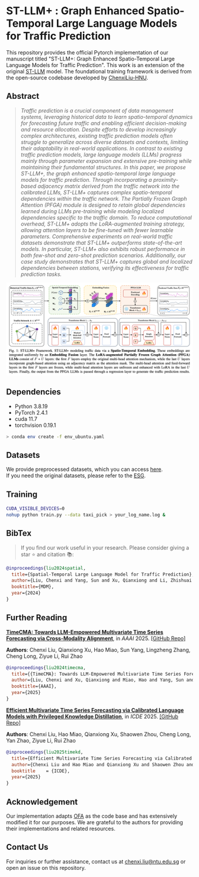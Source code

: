 # ST-LLM+ : Graph Enhanced Spatio-Temporal Large Language Models for Traffic Prediction
This repository provides the official Pytorch implementation of our manuscript titled "ST-LLM+: Graph Enhanced Spatio-Temporal Large Language Models for Traffic Prediction". This work is an extension of the original [ST-LLM](https://github.com/ChenxiLiu-HNU/ST-LLM/blob/main/ST-LLM.pdf) model. The foundational training framework is derived from the open-source codebase developed by [ChenxiLiu-HNU](https://github.com/ChenxiLiu-HNU/ST-LLM/tree/main).

## Abstract
> *Traffic prediction is a crucial component of data management systems, leveraging historical data to learn spatio-temporal dynamics for forecasting future traffic and enabling efficient decision-making and resource allocation. Despite efforts to develop increasingly complex architectures, existing traffic prediction models often struggle to generalize across diverse datasets and contexts, limiting their adaptability in real-world applications. In contrast to existing traffic prediction models, large language models (LLMs) progress mainly through parameter expansion and extensive pre-training while maintaining their fundamental structures. In this paper, we propose ST-LLM+, the graph enhanced spatio-temporal large language models for traffic prediction. Through incorporating a proximity-based adjacency matrix derived from the traffic network into the calibrated LLMs, ST-LLM+ captures complex spatio-temporal dependencies within the traffic network. The Partially Frozen Graph Attention (PFGA) module is designed to retain global dependencies learned during LLMs pre-training while modeling localized dependencies specific to the traffic domain. To reduce computational overhead, ST-LLM+ adopts the LoRA-augmented training strategy, allowing attention layers to be fine-tuned with fewer learnable parameters. Comprehensive experiments on real-world traffic datasets demonstrate that ST-LLM+ outperforms state-of-the-art models. In particular, ST-LLM+ also exhibits robust performance in both few-shot and zero-shot prediction scenarios. Additionally, our case study demonstrates that ST-LLM+ captures global and localized dependencies between stations, verifying its effectiveness for traffic prediction tasks.*

<img width="1098" alt="image" src="https://github.com/kethmih/ST-LLM-Plus/blob/main/assets/Architecture_Diagram.pdf">

## Dependencies

* Python 3.8.19
* PyTorch 2.4.1
* cuda 11.7
* torchvision 0.19.1

```bash
> conda env create -f env_ubuntu.yaml
```

## Datasets
We provide preprocessed datasets, which you can access [here](https://drive.google.com/drive/folders/1iif59LObrPu-QrpL8Y6lWeajbn_gRf7v?usp=drive_link).   
If you need the original datasets, please refer to the [ESG](https://github.com/LiuZH-19/ESG).

## Training

```bash
CUDA_VISIBLE_DEVICES=0
nohup python train.py --data taxi_pick > your_log_name.log &
```

## BibTex
> If you find our work useful in your research. Please consider giving a star ⭐ and citation 📚:
```bibtex
@inproceedings{liu2024spatial,
  title={Spatial-Temporal Large Language Model for Traffic Prediction},
  author={Liu, Chenxi and Yang, Sun and Xu, Qianxiong and Li, Zhishuai and Long, Cheng and Li, Ziyue and Zhao, Rui},
  booktitle={MDM},
  year={2024}
}
```

## Further Reading
[**TimeCMA: Towards LLM-Empowered Multivariate Time Series Forecasting via Cross-Modality Alignment**](https://arxiv.org/abs/2406.01638), in *AAAI* 2025.
[\[GitHub Repo\]](https://github.com/ChenxiLiu-HNU/TimeCMA)

**Authors**: Chenxi Liu, Qianxiong Xu, Hao Miao, Sun Yang, Lingzheng Zhang, Cheng Long, Ziyue Li, Rui Zhao

```bibtex
@inproceedings{liu2024timecma,
  title={{TimeCMA}: Towards LLM-Empowered Multivariate Time Series Forecasting via Cross-Modality Alignment},
  author={Liu, Chenxi and Xu, Qianxiong and Miao, Hao and Yang, Sun and Zhang, Lingzheng and Long, Cheng and Li, Ziyue and Zhao, Rui},
  booktitle={AAAI},
  year={2025}
}
```

[**Efficient Multivariate Time Series Forecasting via Calibrated Language Models with Privileged Knowledge Distillation**](https://arxiv.org/abs/2505.02138), in *ICDE* 2025.
[\[GitHub Repo\]](https://github.com/ChenxiLiu-HNU/TimeKD)

**Authors**: Chenxi Liu, Hao Miao, Qianxiong Xu, Shaowen Zhou, Cheng Long, Yan Zhao, Ziyue Li, Rui Zhao

```bibtex
@inproceedings{liu2025timekd,
  title={Efficient Multivariate Time Series Forecasting via Calibrated Language Models with Privileged Knowledge Distillation},
  author={Chenxi Liu and Hao Miao and Qianxiong Xu and Shaowen Zhou and Cheng Long and Yan Zhao and Ziyue Li and Rui Zhao},
  booktitle    = {ICDE},
  year={2025}
}
```

## Acknowledgement
Our implementation adapts [OFA](https://github.com/DAMO-DI-ML/NeurIPS2023-One-Fits-All) as the code base and has extensively modified it for our purposes. We are grateful to the authors for providing their implementations and related resources.

## Contact Us
For inquiries or further assistance, contact us at [chenxi.liu@ntu.edu.sg](mailto:chenxi.liu@ntu.edu.sg) or open an issue on this repository.
